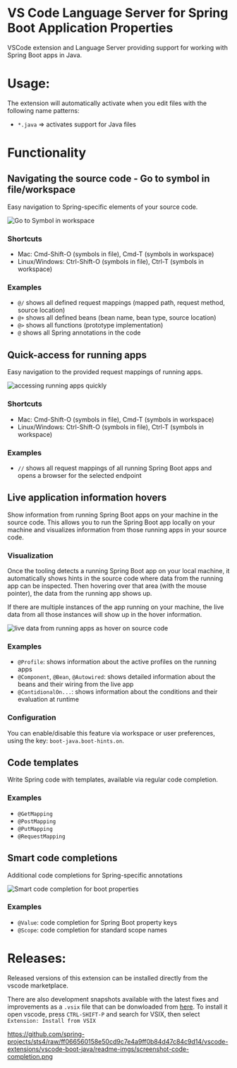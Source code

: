 # VS Code Language Server for Spring Boot Application Properties

VSCode extension and Language Server providing support for working with Spring Boot apps in Java.

# Usage:

The extension will automatically activate when you edit files with the following
name patterns:

 - `*.java` => activates support for Java files

# Functionality

## Navigating the source code - Go to symbol in file/workspace
Easy navigation to Spring-specific elements of your source code.

![Go to Symbol in workspace][screenshot-navigation]

### Shortcuts
* Mac: Cmd-Shift-O (symbols in file), Cmd-T (symbols in workspace)
* Linux/Windows: Ctrl-Shift-O (symbols in file), Ctrl-T (symbols in workspace)

### Examples
* `@/` shows all defined request mappings (mapped path, request method, source location)
* `@+` shows all defined beans (bean name, bean type, source location)
* `@>` shows all functions (prototype implementation)
* `@` shows all Spring annotations in the code

## Quick-access for running apps
Easy navigation to the provided request mappings of running apps.

![accessing running apps quickly][screenshot-live-apps-quick-access]

### Shortcuts
* Mac: Cmd-Shift-O (symbols in file), Cmd-T (symbols in workspace)
* Linux/Windows: Ctrl-Shift-O (symbols in file), Ctrl-T (symbols in workspace)

### Examples
* `//` shows all request mappings of all running Spring Boot apps and opens a browser for the selected endpoint

## Live application information hovers
Show information from running Spring Boot apps on your machine in the source code. This allows you to run the Spring Boot app locally on your machine and visualizes information from those running apps in your source code.

### Visualization
Once the tooling detects a running Spring Boot app on your local machine, it automatically shows hints in the source code where data from the running app can be inspected. Then hovering over that area (with the mouse pointer), the data from the running app shows up.

If there are multiple instances of the app running on your machine, the live data from all those instances will show up in the hover information.

![live data from running apps as hover on source code][screenshot-live-hovers]

### Examples
* `@Profile`: shows information about the active profiles on the running apps
* `@Component`, `@Bean`, `@Autowired`: shows detailed information about the beans and their wiring from the live app
* `@ContidionalOn...`: shows information about the conditions and their evaluation at runtime

### Configuration
You can enable/disable this feature via workspace or user preferences, 
using the key: `boot-java.boot-hints.on`.

## Code templates
Write Spring code with templates, available via regular code completion.

### Examples
* `@GetMapping`
* `@PostMapping`
* `@PutMapping`
* `@RequestMapping`

## Smart code completions
Additional code completions for Spring-specific annotations

![Smart code completion for boot properties][screenshot-code-completion]

### Examples
* `@Value`: code completion for Spring Boot property keys
* `@Scope`: code completion for standard scope names

# Releases:

Released versions of this extension can be installed directly from the vscode marketplace.

There are also development snapshots available with the latest fixes and improvements as a `.vsix` file 
that can be donwloaded from 
[here](http://dist.springsource.com/snapshot/STS4/nightly-distributions.html). To install it
open vscode, press `CTRL-SHIFT-P` and search for VSIX, then select `Extension: Install from VSIX`

[screenshot-code-completion]: https://github.com/spring-projects/sts4/raw/ff066560158e50cd9c7e4a9ff0b84d47c84c9d14/vscode-extensions/vscode-boot-java/readme-imgs/screenshot-code-completion.png
[screenshot-live-apps-quick-access]: https://github.com/spring-projects/sts4/raw/ff066560158e50cd9c7e4a9ff0b84d47c84c9d14/vscode-extensions/vscode-boot-java/readme-imgs/screenshot-live-apps-quick-access.png
[screenshot-live-hovers]: https://github.com/spring-projects/sts4/raw/ff066560158e50cd9c7e4a9ff0b84d47c84c9d14/vscode-extensions/vscode-boot-java/readme-imgs/screenshot-live-hovers.png
[screenshot-navigation]: https://github.com/spring-projects/sts4/raw/ff066560158e50cd9c7e4a9ff0b84d47c84c9d14/vscode-extensions/vscode-boot-java/readme-imgs/screenshot-navigation.png

https://github.com/spring-projects/sts4/raw/ff066560158e50cd9c7e4a9ff0b84d47c84c9d14/vscode-extensions/vscode-boot-java/readme-imgs/screenshot-code-completion.png